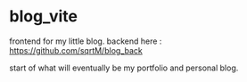 # blog_vite
frontend for my little blog. backend here : https://github.com/sqrtM/blog_back

start of what will eventually be my portfolio and personal blog.
